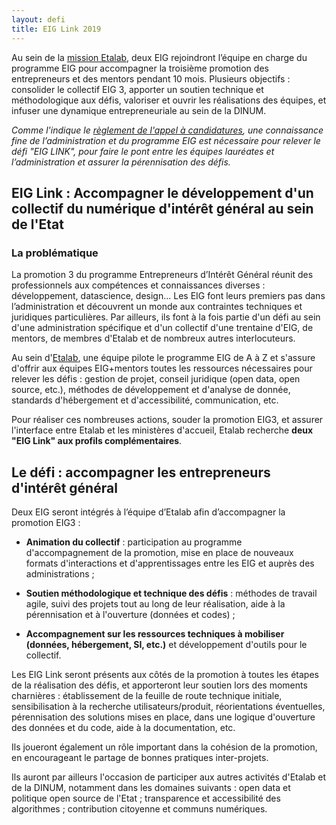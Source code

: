 ```yaml
---
layout: defi
title: EIG Link 2019
---
```


Au sein de la [mission Etalab](https://etalab.gouv.fr), deux EIG
rejoindront l’équipe en charge du programme EIG pour accompagner la
troisième promotion des entrepreneurs et des mentors pendant 10
mois. Plusieurs objectifs : consolider le collectif EIG 3, apporter un
soutien technique et méthodologique aux défis, valoriser et ouvrir les
réalisations des équipes, et infuser une dynamique entrepreneuriale au
sein de la DINUM.

_Comme l'indique le [règlement de l'appel à
candidatures](/docs/20180910_Règlement-AAC-EIG3.pdf), une connaissance
fine de l’administration et du programme EIG est nécessaire pour
relever le défi "EIG LINK", pour faire le pont entre les équipes
lauréates et l’administration et assurer la pérennisation des défis._

## EIG Link : Accompagner le développement d'un collectif du numérique d'intérêt général au sein de l'Etat

### La problématique

La promotion 3 du programme Entrepreneurs d’Intérêt Général réunit
des professionnels aux compétences et connaissances diverses :
développement, datascience, design...  Les EIG font leurs premiers pas
dans l’administration et découvrent un monde aux contraintes
techniques et juridiques particulières. Par ailleurs, ils font à la
fois partie d'un défi au sein d'une administration spécifique et d'un
collectif d'une trentaine d'EIG, de mentors, de membres d'Etalab et de
nombreux autres interlocuteurs.

Au sein d'[Etalab](http://www.etalab.gouv.fr/), une équipe pilote le
programme EIG de A à Z et s'assure d'offrir aux équipes EIG+mentors
toutes les ressources nécessaires pour relever les défis : gestion de
projet, conseil juridique (open data, open source, etc.), méthodes de
développement et d'analyse de donnée, standards d'hébergement et
d'accessibilité, communication, etc.

Pour réaliser ces nombreuses actions, souder la promotion EIG3, et
assurer l'interface entre Etalab et les ministères d'accueil, Etalab
recherche **deux "EIG Link" aux profils complémentaires**.

## Le défi : accompagner les entrepreneurs d'intérêt général

Deux EIG seront intégrés à l’équipe d’Etalab afin d’accompagner la
promotion EIG3 :

* **Animation du collectif** : participation au programme
  d'accompagnement de la promotion, mise en place de nouveaux formats
  d'interactions et d'apprentissages entre les EIG et auprès des
  administrations ;

* **Soutien méthodologique et technique des défis** : méthodes de
  travail agile, suivi des projets tout au long de leur réalisation,
  aide à la pérennisation et à l'ouverture (données et codes) ;

* **Accompagnement sur les ressources techniques à mobiliser (données,
  hébergement, SI, etc.)** et développement d'outils pour le
  collectif.

Les EIG Link seront présents aux côtés de la promotion à toutes les
étapes de la réalisation des défis, et apporteront leur soutien lors
des moments charnières : établissement de la feuille de route
technique initiale, sensibilisation à la recherche
utilisateurs/produit, réorientations éventuelles, pérennisation des
solutions mises en place, dans une logique d'ouverture des données et
du code, aide à la documentation, etc.

Ils joueront également un rôle important dans la cohésion de la
promotion, en encourageant le partage de bonnes pratiques
inter-projets.

Ils auront par ailleurs l'occasion de participer aux autres activités
d'Etalab et de la DINUM, notamment dans les domaines suivants : open
data et politique open source de l'Etat ; transparence et
accessibilité des algorithmes ; contribution citoyenne et communs
numériques.
